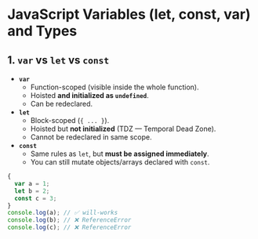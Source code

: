 # JavaScript Variables (let, const, var) and Types

## 1. `var` vs `let` vs `const`

- **`var`**
  - Function-scoped (visible inside the whole function).
  - Hoisted **and initialized as `undefined`**.
  - Can be redeclared.
- **`let`**
  - Block-scoped (`{ ... }`).
  - Hoisted but **not initialized** (TDZ — Temporal Dead Zone).
  - Cannot be redeclared in same scope.
- **`const`**
  - Same rules as `let`, but **must be assigned immediately**.
  - You can still mutate objects/arrays declared with `const`.

```js
{
  var a = 1;
  let b = 2;
  const c = 3;
}
console.log(a); // ✅ will-works
console.log(b); // ❌ ReferenceError
console.log(c); // ❌ ReferenceError
```
